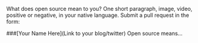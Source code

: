 What does open source mean to you?  One short paragraph, image, video, positive
or negative, in your native language.  Submit a pull request in the form:

###[Your Name Here](Link to your blog/twitter)
Open source means...

